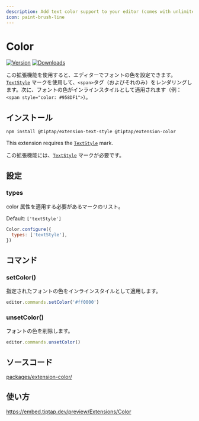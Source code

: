 ```yaml
---
description: Add text color support to your editor (comes with unlimited colors).
icon: paint-brush-line
---
```


# Color
[![Version](https://img.shields.io/npm/v/@tiptap/extension-color.svg?label=version)](https://www.npmjs.com/package/@tiptap/extension-color)
[![Downloads](https://img.shields.io/npm/dm/@tiptap/extension-color.svg)](https://npmcharts.com/compare/@tiptap/extension-color?minimal=true)

<!-- This extension enables you to set the font color in the editor. It uses the [`TextStyle`](/api/marks/text-style) mark, which renders a `<span>` tag (and only that). The font color is applied as inline style then, for example `<span style="color: #958DF1">`. -->

この拡張機能を使用すると、エディターでフォントの色を設定できます。 [`TextStyle`](/api/marks/text-style) マークを使用して、`<span>`タグ（およびそれのみ）をレンダリングします。次に、フォントの色がインラインスタイルとして適用されます（例：`<span style="color: #958DF1">`）。

## インストール

```bash
npm install @tiptap/extension-text-style @tiptap/extension-color
```

This extension requires the [`TextStyle`](/api/marks/text-style) mark.

この拡張機能には、[`TextStyle`](/api/marks/text-style) マークが必要です。

## 設定

### types

<!-- A list of marks to which the color attribute should be applied to. -->

color 属性を適用する必要があるマークのリスト。

Default: `['textStyle']`

```js
Color.configure({
  types: ['textStyle'],
})
```

## コマンド

### setColor()

<!-- Applies the given font color as inline style. -->

指定されたフォントの色をインラインスタイルとして適用します。

```js
editor.commands.setColor('#ff0000')
```

### unsetColor()

<!-- Removes any font color. -->

フォントの色を削除します。

```js
editor.commands.unsetColor()
```

## ソースコード

[packages/extension-color/](https://github.com/ueberdosis/tiptap/blob/main/packages/extension-color/)

## 使い方

https://embed.tiptap.dev/preview/Extensions/Color
